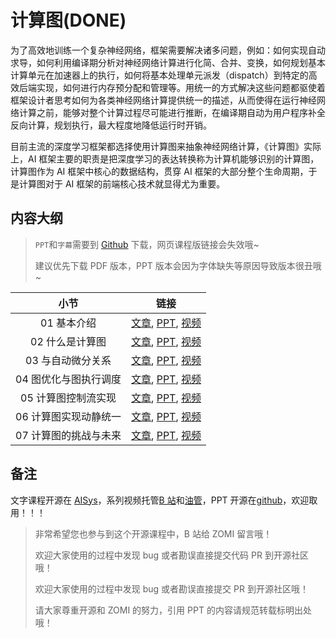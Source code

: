 <!--Copyright © ZOMI 适用于[License](https://github.com/chenzomi12/AISystem)版权许可-->

# 计算图(DONE)

为了高效地训练一个复杂神经网络，框架需要解决诸多问题，例如：如何实现自动求导，如何利用编译期分析对神经网络计算进行化简、合并、变换，如何规划基本计算单元在加速器上的执行，如何将基本处理单元派发（dispatch）到特定的高效后端实现，如何进行内存预分配和管理等。用统一的方式解决这些问题都驱使着框架设计者思考如何为各类神经网络计算提供统一的描述，从而使得在运行神经网络计算之前，能够对整个计算过程尽可能进行推断，在编译期自动为用户程序补全反向计算，规划执行，最大程度地降低运行时开销。

目前主流的深度学习框架都选择使用计算图来抽象神经网络计算，《计算图》实际上，AI 框架主要的职责是把深度学习的表达转换称为计算机能够识别的计算图，计算图作为 AI 框架中核心的数据结构，贯穿 AI 框架的大部分整个生命周期，于是计算图对于 AI 框架的前端核心技术就显得尤为重要。

## 内容大纲

> `PPT`和`字幕`需要到 [Github](https://github.com/chenzomi12/AISystem) 下载，网页课程版链接会失效哦~
>
> 建议优先下载 PDF 版本，PPT 版本会因为字体缺失等原因导致版本很丑哦~

| 小节 | 链接|
|:--:|:--:|
| 01 基本介绍 | [文章](./01Introduction.md), [PPT](./01Introduction.pdf), [视频](https://www.bilibili.com/video/BV1cG411E7gV/) |
| 02 什么是计算图 | [文章](./02Computegraph.md), [PPT](./02Computegraph.pdf), [视频](https://www.bilibili.com/video/BV1rR4y197HM/) |
| 03 与自动微分关系 | [文章](./03Atuodiff.md), [PPT](./03Atuodiff.pdf), [视频](https://www.bilibili.com/video/BV1S24y197FU/)|
| 04 图优化与图执行调度| [文章](./04Dispatch.md), [PPT](./04Dispatch.pdf), [视频](https://www.bilibili.com/video/BV1hD4y1k7Ty/) |
| 05 计算图控制流实现| [文章](./05ControlFlow.md), [PPT](./05ControlFlow.pdf), [视频](https://www.bilibili.com/video/BV17P41177Pk/)|
| 06 计算图实现动静统一| [文章](./06StaticGraph.md), [PPT](./06StaticGraph.pdf), [视频](https://www.bilibili.com/video/BV17P41177Pk/)|
| 07 计算图的挑战与未来 |[文章](./07Future.md), [PPT](./07Future.pdf), [视频](https://www.bilibili.com/video/BV1hm4y1A7Nv/) |

## 备注

文字课程开源在 [AISys](https://chenzomi12.github.io/)，系列视频托管[B 站](https://space.bilibili.com/517221395)和[油管](https://www.youtube.com/@ZOMI666/videos)，PPT 开源在[github](https://github.com/chenzomi12/AISystem)，欢迎取用！！！

> 非常希望您也参与到这个开源课程中，B 站给 ZOMI 留言哦！
> 
> 欢迎大家使用的过程中发现 bug 或者勘误直接提交代码 PR 到开源社区哦！
>
> 欢迎大家使用的过程中发现 bug 或者勘误直接提交 PR 到开源社区哦！
>
> 请大家尊重开源和 ZOMI 的努力，引用 PPT 的内容请规范转载标明出处哦！